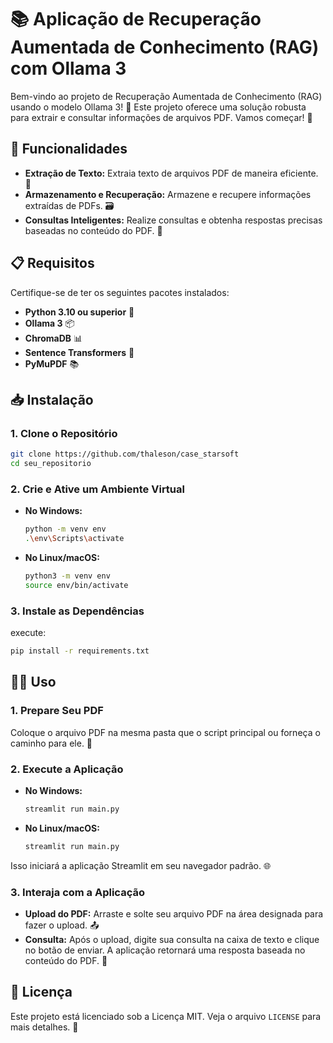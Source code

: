 # 📚 Aplicação de Recuperação Aumentada de Conhecimento (RAG) com Ollama 3

Bem-vindo ao projeto de Recuperação Aumentada de Conhecimento (RAG) usando o modelo Ollama 3! 🎉 Este projeto oferece uma solução robusta para extrair e consultar informações de arquivos PDF. Vamos começar! 🚀

## 🌟 Funcionalidades

- **Extração de Texto:** Extraia texto de arquivos PDF de maneira eficiente. 📄
- **Armazenamento e Recuperação:** Armazene e recupere informações extraídas de PDFs. 🗃️
- **Consultas Inteligentes:** Realize consultas e obtenha respostas precisas baseadas no conteúdo do PDF. 🤖

## 📋 Requisitos

Certifique-se de ter os seguintes pacotes instalados:

- **Python 3.10 ou superior** 🐍
- **Ollama 3** 📦
- **ChromaDB** 📊
- **Sentence Transformers** 📖
- **PyMuPDF** 📚

## 📥 Instalação

### 1. Clone o Repositório

```bash
git clone https://github.com/thaleson/case_starsoft
cd seu_repositorio
```

### 2. Crie e Ative um Ambiente Virtual

- **No Windows:**

  ```bash
  python -m venv env
  .\env\Scripts\activate
  ```

- **No Linux/macOS:**

  ```bash
  python3 -m venv env
  source env/bin/activate
  ```

### 3. Instale as Dependências

execute:

```bash
pip install -r requirements.txt
```

## 🏃‍♂️ Uso

### 1. Prepare Seu PDF

Coloque o arquivo PDF na mesma pasta que o script principal ou forneça o caminho para ele. 📂

### 2. Execute a Aplicação

- **No Windows:**

  ```bash
  streamlit run main.py
  ```

- **No Linux/macOS:**

  ```bash
  streamlit run main.py
  ```

Isso iniciará a aplicação Streamlit em seu navegador padrão. 🌐

### 3. Interaja com a Aplicação

- **Upload do PDF:** Arraste e solte seu arquivo PDF na área designada para fazer o upload. 📤
- **Consulta:** Após o upload, digite sua consulta na caixa de texto e clique no botão de enviar. A aplicação retornará uma resposta baseada no conteúdo do PDF. 🧐


## 📜 Licença

Este projeto está licenciado sob a Licença MIT. Veja o arquivo `LICENSE` para mais detalhes. 📜

